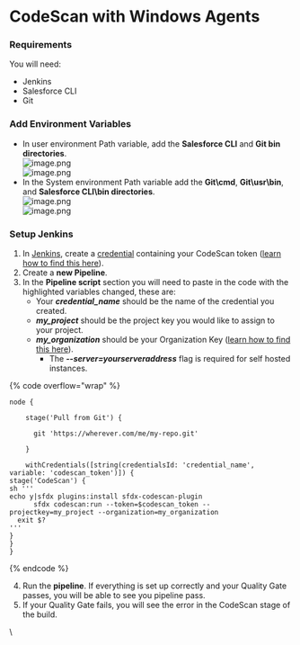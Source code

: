 # CodeScan with Windows Agents

### Requirements <a href="#requirements" id="requirements"></a>

You will need:

* Jenkins
* Salesforce CLI
* Git

### Add Environment Variables <a href="#add-environment-variables" id="add-environment-variables"></a>

* In user environment Path variable, add the **Salesforce CLI** and **Git bin directories**.\
  ![image.png](https://cdn.document360.io/8711f4e7-c040-4616-aac9-d947f87e4619/Images/Documentation/image\(346\).png)\
  ![image.png](https://cdn.document360.io/8711f4e7-c040-4616-aac9-d947f87e4619/Images/Documentation/image\(347\).png)
* In the System environment Path variable add the **Git\cmd**, **Git\usr\bin**, and **Salesforce CLI\bin directories**.\
  ![image.png](https://cdn.document360.io/8711f4e7-c040-4616-aac9-d947f87e4619/Images/Documentation/image\(348\).png)\
  ![image.png](https://cdn.document360.io/8711f4e7-c040-4616-aac9-d947f87e4619/Images/Documentation/image\(349\).png)

### Setup Jenkins <a href="#setup-jenkins" id="setup-jenkins"></a>

1. In [Jenkins](https://knowledgebase.autorabit.com/codescan/docs/jenkins), create a [credential](https://docs.cloudbees.com/docs/cloudbees-ci/latest/cloud-secure-guide/injecting-secrets) containing your CodeScan token ([learn how to find this here](https://knowledgebase.autorabit.com/codescan/docs/generate-a-security-token)).
2. Create a **new Pipeline**.
3. In the **Pipeline script** section you will need to paste in the code with the highlighted variables changed, these are:
   * Your _**credential\_name**_ should be the name of the credential you created.
   * _**my\_project**_ should be the project key you would like to assign to your project.
   * _**my\_organization**_ should be your Organization Key ([learn how to find this here](https://knowledgebase.autorabit.com/codescan/docs/finding-your-organization-keys)).
     * The _**--server=yourserveraddress**_ flag is required for self hosted instances.

{% code overflow="wrap" %}
```
node {

    stage('Pull from Git') {

      git 'https://wherever.com/me/my-repo.git'

    }

    withCredentials([string(credentialsId: 'credential_name', variable: 'codescan_token')]) {
stage('CodeScan') {
sh '''
echo y|sfdx plugins:install sfdx-codescan-plugin
      sfdx codescan:run --token=$codescan_token --projectkey=my_project --organization=my_organization
  exit $?
'''       
}
}
}
```
{% endcode %}

4. Run the **pipeline**. If everything is set up correctly and your Quality Gate passes, you will be able to see you pipeline pass.
5. If your Quality Gate fails, you will see the error in the CodeScan stage of the build.

\
